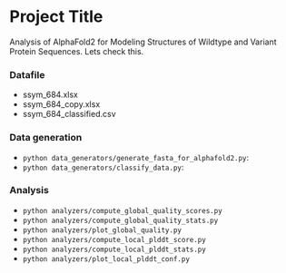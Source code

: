 # Project Title

Analysis of AlphaFold2 for Modeling Structures of Wildtype and Variant Protein Sequences. Lets check this.

### Datafile

* ssym_684.xlsx
* ssym_684_copy.xlsx
* ssym_684_classified.csv

### Data generation

* `python data_generators/generate_fasta_for_alphafold2.py`:
* `python data_generators/classify_data.py`:

### Analysis

* `python analyzers/compute_global_quality_scores.py`
* `python analyzers/compute_global_quality_stats.py`
* `python analyzers/plot_global_quality.py`
* `python analyzers/compute_local_plddt_score.py`
* `python analyzers/compute_local_plddt_stats.py`
* `python analyzers/plot_local_plddt_conf.py`
